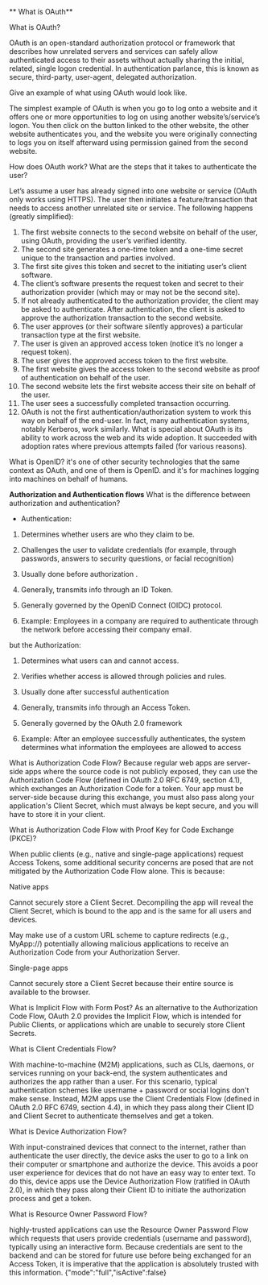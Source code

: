 ** What is OAuth** 


What is OAuth?

OAuth is an open-standard authorization protocol or framework that describes how unrelated servers and services can safely allow authenticated access to their assets without actually sharing the initial, related, single logon credential. In authentication parlance, this is known as secure, third-party, user-agent, delegated authorization.

Give an example of what using OAuth would look like.

The simplest example of OAuth is when you go to log onto a website and it offers one or more opportunities to log on using another website’s/service’s logon. You then click on the button linked to the other website, the other website authenticates you, and the website you were originally connecting to logs you on itself afterward using permission gained from the second website.


How does OAuth work? What are the steps that it takes to authenticate the user?

Let’s assume a user has already signed into one website or service (OAuth only works using HTTPS). The user then initiates a feature/transaction that needs to access another unrelated site or service. The following happens (greatly simplified):

1. The first website connects to the second website on behalf of the user, using OAuth, providing the user’s verified identity.
2. The second site generates a one-time token and a one-time secret unique to the transaction and parties involved.
3. The first site gives this token and secret to the initiating user’s client software.
4. The client’s software presents the request token and secret to their authorization provider (which may or may not be the second site).
5. If not already authenticated to the authorization provider, the client may be asked to authenticate. After authentication, the client is asked to approve the authorization transaction to the second website.
6. The user approves (or their software silently approves) a particular transaction type at the first website.
7. The user is given an approved access token (notice it’s no longer a request token).
8. The user gives the approved access token to the first website.
9. The first website gives the access token to the second website as proof of authentication on behalf of the user.
10. The second website lets the first website access their site on behalf of the user.
11. The user sees a successfully completed transaction occurring.
12. OAuth is not the first authentication/authorization system to work this way on behalf of the end-user. In fact, many authentication systems, notably Kerberos, work similarly. What is special about OAuth is its ability to work across the web and its wide adoption. It succeeded with adoption rates where previous attempts failed (for various reasons).

What is OpenID?
it's one of other security technologies that the same context as OAuth, and one of them is OpenID.
and it's for machines logging into machines on behalf of humans.


**Authorization and Authentication flows**
What is the difference between authorization and authentication?
- Authentication:
1. Determines whether users are who they claim to be.


2. Challenges the user to validate credentials (for example, through passwords, answers to security questions, or facial recognition)

3. Usually done before authorization	.

4. Generally, transmits info through an ID Token.
 

5. Generally governed by the OpenID Connect (OIDC) protocol.


6. Example: Employees in a company are required to authenticate through the network before accessing their company email.

but the Authorization:
1. Determines what users can and cannot access.

2. Verifies whether access is allowed through policies and rules.

3. Usually done after successful authentication

4. Generally, transmits info through an Access Token.

5. Generally governed by the OAuth 2.0 framework

6. Example: After an employee successfully authenticates, the system determines what information the employees are allowed to access





What is Authorization Code Flow?
Because regular web apps are server-side apps where the source code is not publicly exposed, they can use the Authorization Code Flow (defined in OAuth 2.0 RFC 6749, section 4.1), which exchanges an Authorization Code for a token. Your app must be server-side because during this exchange, you must also pass along your application's Client Secret, which must always be kept secure, and you will have to store it in your client.


What is Authorization Code Flow with Proof Key for Code Exchange (PKCE)?


When public clients (e.g., native and single-page applications) request Access Tokens, some additional security concerns are posed that are not mitigated by the Authorization Code Flow alone. This is because:

Native apps

Cannot securely store a Client Secret. Decompiling the app will reveal the Client Secret, which is bound to the app and is the same for all users and devices.

May make use of a custom URL scheme to capture redirects (e.g., MyApp://) potentially allowing malicious applications to receive an Authorization Code from your Authorization Server.

Single-page apps

Cannot securely store a Client Secret because their entire source is available to the browser.


What is Implicit Flow with Form Post?
As an alternative to the Authorization Code Flow, OAuth 2.0 provides the Implicit Flow, which is intended for Public Clients, or applications which are unable to securely store Client Secrets.


What is Client Credentials Flow?


With machine-to-machine (M2M) applications, such as CLIs, daemons, or services running on your back-end, the system authenticates and authorizes the app rather than a user. For this scenario, typical authentication schemes like username + password or social logins don't make sense. Instead, M2M apps use the Client Credentials Flow (defined in OAuth 2.0 RFC 6749, section 4.4), in which they pass along their Client ID and Client Secret to authenticate themselves and get a token.


What is Device Authorization Flow?

With input-constrained devices that connect to the internet, rather than authenticate the user directly, the device asks the user to go to a link on their computer or smartphone and authorize the device. This avoids a poor user experience for devices that do not have an easy way to enter text. To do this, device apps use the Device Authorization Flow (ratified in OAuth 2.0), in which they pass along their Client ID to initiate the authorization process and get a token.

What is Resource Owner Password Flow?


 highly-trusted applications can use the Resource Owner Password Flow  which requests that users provide credentials (username and password), typically using an interactive form. Because credentials are sent to the backend and can be stored for future use before being exchanged for an Access Token, it is imperative that the application is absolutely trusted with this information.
{"mode":"full","isActive":false}